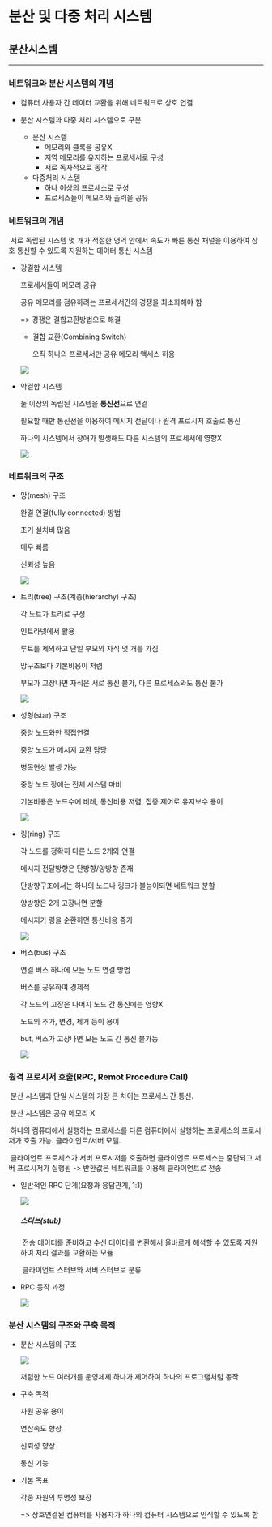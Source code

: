 # 분산 및 다중 처리 시스템

## 분산시스템

________

### 네트워크와 분산 시스템의 개념

- 컴퓨터 사용자 간 데이터 교환을 위해 네트워크로 상호 연결

- 분산 시스템과 다중 처리 시스템으로 구분
  - 분산 시스템
    - 메모리와 클록을 공유X
    - 지역 메모리를 유지하는 프로세서로 구성
    - 서로 독자적으로 동작
  - 다중처리 시스템
    - 하나 이상의 프로세스로 구성
    - 프로세스들이 메모리와 출력을 공유

### 네트워크의 개념

​	서로 독립된 시스템 몇 개가 적절한 영역 안에서 속도가 빠른 통신 채널을 이용하여 상호 통신할 수 있도록 지원하는 데이터 통신 시스템

- 강결합 시스템

  프로세서들이 메모리 공유

  공유 메모리를 점유하려는 프로세서간의 경쟁을 최소화해야 함

   => 경쟁은 결합교환방법으로 해결

  - 결합 교환(Combining Switch)

    오직 하나의 프로세서만 공유 메모리 액세스 허용

  <img class="image image--xl" src="https://github.com/Ungdoong/ungdoong.github.io/blob/master/assets/images/강결합시스템.png"/>

- 약결합 시스템

  둘 이상의 독립된 시스템을 **통신선**으로 연결

  필요할 때만 통신선을 이용하여 메시지 전달이나 원격 프로시저 호출로 통신

  하나의 시스템에서 장애가 발생해도 다른 시스템의 프로세서에 영향X

  <img class="image image--xl" src="https://github.com/Ungdoong/ungdoong.github.io/blob/master/assets/images/약결합시스템.png"/>

### 네트워크의 구조

- 망(mesh) 구조

  완결 연결(fully connected) 방법

  초기 설치비 많음

  매우 빠름

  신뢰성 높음

  <img class="image image--xl" src="https://github.com/Ungdoong/ungdoong.github.io/blob/master/assets/images/완전연결네트워크.png"/>

- 트리(tree) 구조(계층(hierarchy) 구조)

  각 노트가 트리로 구성

  인트라넷에서 활용

  루트를 제외하고 단일 부모와 자식 몇 개를 가짐

  망구조보다 기본비용이 저렴

  부모가 고장나면 자식은 서로 통신 불가, 다른 프로세스와도 통신 불가

  <img class="image image--xl" src="https://github.com/Ungdoong/ungdoong.github.io/blob/master/assets/images/트리구조네트워크.png"/>

- 성형(star) 구조

  중앙 노드와만 직접연결

  중앙 노드가 메시지 교환 담당

  병목현상 발생 가능

  중앙 노드 장애는 전체 시스템 마비

  기본비용은 노드수에 비례, 통신비용 저렴, 집중 제어로 유지보수 용이

  <img class="image image--xl" src="https://github.com/Ungdoong/ungdoong.github.io/blob/master/assets/images/성형구조네트워크.png"/>

- 링(ring) 구조

  각 노드를 정확히 다른 노드 2개와 연결

  메시지 전달방향은 단방향/양방향 존재

  단방향구조에서는 하나의 노드나 링크가 불능이되면 네트워크 분할

  양방향은 2개 고장나면 분할

  메시지가 링을 순환하면 통신비용 증가

  <img class="image image--xl" src="https://github.com/Ungdoong/ungdoong.github.io/blob/master/assets/images/링구조네트워크.png"/>

- 버스(bus) 구조

  연결 버스 하나에 모든 노드 연결 방법

  버스를 공유하여 경제적

  각 노드의 고장은 나머지 노드 간 통신에는 영향X

  노드의 추가, 변경, 제거 등이 용이

  but, 버스가 고장나면 모든 노드 간 통신 불가능

  <img class="image image--xl" src="https://github.com/Ungdoong/ungdoong.github.io/blob/master/assets/images/버스구조네트워크.png"/>

### 원격 프로시저 호출(RPC, Remot Procedure Call)

​	분산 시스템과 단일 시스템의 가장 큰 차이는 프로세스 간 통신.

​	분산 시스템은 공유 메모리 X

​	하나의 컴퓨터에서 실행하는 프로세스를 다른 컴퓨터에서 실행하는 프로세스의 프로시저가 호출 가능. 클라이언트/서버 모델.

​	클라이언트 프로세스가 서버 프로시저를 호출하면 클라이언트 프로세스는 중단되고 서버 프로시저가 실행됨 -> 반환값은 네트워크를 이용해 클라이언트로 전송

- 일반적인 RPC 단계(요청과 응답관계, 1:1)

  <img class="image image--xl" src="https://github.com/Ungdoong/ungdoong.github.io/blob/master/assets/images/RPC.png"/>

  

  ##### 스터브(stub)

  ​	전송 데이터를 준비하고 수신 데이터를 변환해서 올바르게 해석할 수 있도록 지원하여 처리 결과를 교환하는 모듈

  ​	클라이언트 스터브와 서버 스터브로 분류

- RPC 동작 과정

  <img class="image image--xl" src="https://github.com/Ungdoong/ungdoong.github.io/blob/master/assets/images/RPC동작과정.png"/>

### 분산 시스템의 구조와 구축 목적

- 분산 시스템의 구조

  <img class="image image--xl" src="https://github.com/Ungdoong/ungdoong.github.io/blob/master/assets/images/분산시스템.png"/>

  저렴한 노드 여러개를 운영체제 하나가 제어하여 하나의 프로그램처럼 동작

- 구축 목적

  자원 공유 용이

  연산속도 향상

  신뢰성 향상

  통신 기능

- 기본 목표

  각종 자원의 투명성 보장

  => 상호연결된 컴퓨터를 사용자가 하나의 컴퓨터 시스템으로 인식할 수 있도록 함
